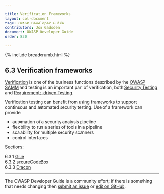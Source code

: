 ```yaml
---

title: Verification Frameworks
layout: col-document
tags: OWASP Developer Guide
contributors: Jon Gadsden
document: OWASP Developer Guide
order: 830

---
```


{% include breadcrumb.html %}

## 6.3 Verification frameworks

[Verification][sammv] is one of the business functions described by the [OWASP SAMM][samm]
and testing is an important part of verification,
both [Security Testing][sammvst] and [Requirements-driven Testing][sammvrt].

Verification testing can benefit from using frameworks to support continuous and automated security testing.
Use of a framework can provide:

* automation of a security analysis pipeline
* flexibility to run a series of tools in a pipeline
* scalability for multiple security scanners
* control interfaces

Sections:

6.3.1 [Glue](01-glue.md)  
6.3.2 [secureCodeBox](02-secure-codebox.md)  
6.3.3 [Dracon](03-dracon.md)  

----

The OWASP Developer Guide is a community effort; if there is something that needs changing
then [submit an issue][issue0830] or [edit on GitHub][edit0830].

[edit0830]: https://github.com/OWASP/www-project-developer-guide/blob/main/draft/08-verification/03-frameworks/00-toc.md
[issue0830]: https://github.com/OWASP/www-project-developer-guide/issues/new?labels=enhancement&template=request.md&title=Update:%2008-verification/03-frameworks/00-toc
[samm]: https://owaspsamm.org/about/
[sammv]: https://owaspsamm.org/model/verification/
[sammvrt]: https://owaspsamm.org/model/verification/requirements-driven-testing/
[sammvst]: https://owaspsamm.org/model/verification/security-testing/

